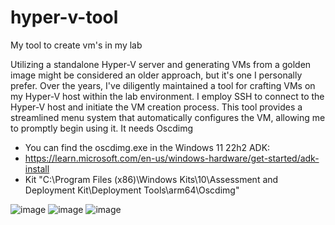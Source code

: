 # hyper-v-tool
My tool to create vm's in my lab

Utilizing a standalone Hyper-V server and generating VMs from a golden image might be considered an older approach, but it's one I personally prefer. Over the years, I've diligently maintained a tool for crafting VMs on my Hyper-V host within the lab environment. I employ SSH to connect to the Hyper-V host and initiate the VM creation process. This tool provides a streamlined menu system that automatically configures the VM, allowing me to promptly begin using it.
It needs Oscdimg
* You can find the oscdimg.exe in the Windows 11 22h2 ADK: 
* https://learn.microsoft.com/en-us/windows-hardware/get-started/adk-install 
* Kit "C:\Program Files (x86)\Windows Kits\10\Assessment and Deployment Kit\Deployment Tools\arm64\Oscdimg"
  
![image](https://github.com/Lubenz007/hyper-v-tool/assets/116028026/1e961bfd-aa70-41c3-96dd-6740f175d03b)
![image](https://github.com/Lubenz007/hyper-v-tool/assets/116028026/24f16f37-738a-4a17-a990-238896e9bcb3)
![image](https://github.com/Lubenz007/hyper-v-tool/assets/116028026/ac87298b-dd9d-4d1c-8d06-3db92c6105bf)



